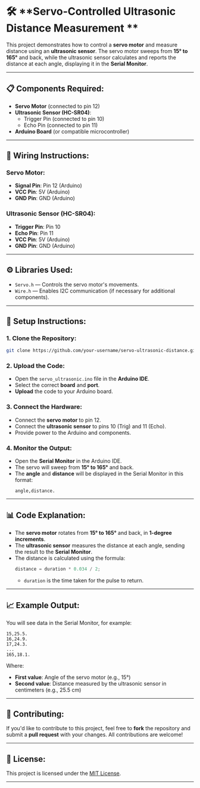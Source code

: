 
# 🛠️ **Servo-Controlled Ultrasonic Distance Measurement **

This project demonstrates how to control a **servo motor** and measure distance using an **ultrasonic sensor**. The servo motor sweeps from **15° to 165°** and back, while the ultrasonic sensor calculates and reports the distance at each angle, displaying it in the **Serial Monitor**.

---

## 📋 **Components Required:**

- **Servo Motor** (connected to pin 12)
- **Ultrasonic Sensor (HC-SR04)**:
  - Trigger Pin (connected to pin 10)
  - Echo Pin (connected to pin 11)
- **Arduino Board** (or compatible microcontroller)

---

## 🔌 **Wiring Instructions:**

### Servo Motor:
- **Signal Pin**: Pin 12 (Arduino)
- **VCC Pin**: 5V (Arduino)
- **GND Pin**: GND (Arduino)

### Ultrasonic Sensor (HC-SR04):
- **Trigger Pin**: Pin 10
- **Echo Pin**: Pin 11
- **VCC Pin**: 5V (Arduino)
- **GND Pin**: GND (Arduino)

---

## ⚙️ **Libraries Used:**

- `Servo.h` — Controls the servo motor's movements.
- `Wire.h` — Enables I2C communication (if necessary for additional components).

---

## 📝 **Setup Instructions:**

### 1. Clone the Repository:
```bash
git clone https://github.com/your-username/servo-ultrasonic-distance.git
```

### 2. Upload the Code:
- Open the `servo_ultrasonic.ino` file in the **Arduino IDE**.
- Select the correct **board** and **port**.
- **Upload** the code to your Arduino board.

### 3. Connect the Hardware:
- Connect the **servo motor** to pin 12.
- Connect the **ultrasonic sensor** to pins 10 (Trig) and 11 (Echo).
- Provide power to the Arduino and components.

### 4. Monitor the Output:
- Open the **Serial Monitor** in the Arduino IDE.
- The servo will sweep from **15° to 165°** and back.
- The **angle** and **distance** will be displayed in the Serial Monitor in this format:
  ```
  angle,distance.
  ```

---

## 📊 **Code Explanation:**

- The **servo motor** rotates from **15° to 165°** and back, in **1-degree increments**.
- The **ultrasonic sensor** measures the distance at each angle, sending the result to the **Serial Monitor**.
- The distance is calculated using the formula:
  ```cpp
  distance = duration * 0.034 / 2;
  ```
  - `duration` is the time taken for the pulse to return.

---

## 📈 **Example Output:**

You will see data in the Serial Monitor, for example:
```
15,25.5.
16,24.9.
17,24.3.
...
165,18.1.
```
Where:
- **First value**: Angle of the servo motor (e.g., 15°)
- **Second value**: Distance measured by the ultrasonic sensor in centimeters (e.g., 25.5 cm)

---

## 🤝 **Contributing:**

If you'd like to contribute to this project, feel free to **fork** the repository and submit a **pull request** with your changes. All contributions are welcome!

---

## 📜 **License:**

This project is licensed under the [MIT License](LICENSE).

---
